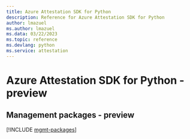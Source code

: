 ```yaml
---
title: Azure Attestation SDK for Python
description: Reference for Azure Attestation SDK for Python
author: lmazuel
ms.author: lmazuel
ms.data: 03/22/2023
ms.topic: reference
ms.devlang: python
ms.service: attestation
---
```

# Azure Attestation SDK for Python - preview

## Management packages - preview
[!INCLUDE [mgmt-packages](attestation-mgmt-index.md)]
